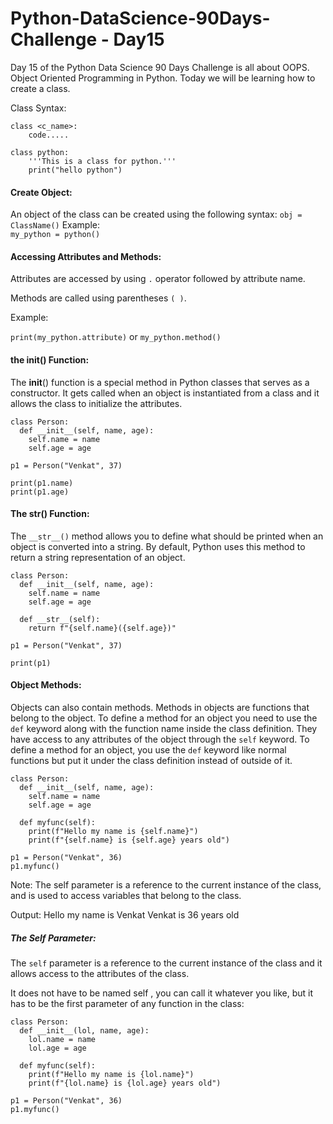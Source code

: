 # Python-DataScience-90Days-Challenge - Day15

Day 15 of the Python Data Science 90 Days Challenge is all about OOPS. Object Oriented Programming in Python. Today we will be learning how to create a class.

Class Syntax:
```
class <c_name>:
    code.....
```

```
class python:
    '''This is a class for python.'''
    print("hello python")
```

#### Create Object:
An object of the class can be created using the following syntax: `obj = ClassName()`
Example:  
`my_python = python()`

#### Accessing Attributes and Methods:
Attributes are accessed by using `.` operator followed by attribute name.  

Methods are called using parentheses `( )`.

Example:  

`print(my_python.attribute)` or `my_python.method()`</s>

#### the __init__() Function:
The __init__() function is a special method in Python classes that serves as a constructor. It gets called when an object is instantiated from a class and it allows the class to initialize the attributes.
```
class Person:
  def __init__(self, name, age):
    self.name = name
    self.age = age

p1 = Person("Venkat", 37)

print(p1.name)
print(p1.age)
```
#### The __str__() Function:
The `__str__()` method allows you to define what should be printed when an object is converted into a string. By default, Python uses this method to return a string representation of an object.
```
class Person:
  def __init__(self, name, age):
    self.name = name
    self.age = age

  def __str__(self):
    return f"{self.name}({self.age})"

p1 = Person("Venkat", 37)

print(p1)
```
#### Object Methods:
Objects can also contain methods. Methods in objects are functions that belong to the object.
To define a method for an object you need to use the `def` keyword along with the function name inside the class definition. They have access to any attributes of the object through the `self` keyword.
To define a method for an object, you use the `def` keyword like normal functions but put it under the class definition instead of outside of it.
```
class Person:
  def __init__(self, name, age):
    self.name = name
    self.age = age

  def myfunc(self):
    print(f"Hello my name is {self.name}")
    print(f"{self.name} is {self.age} years old")

p1 = Person("Venkat", 36)
p1.myfunc()
```
Note: The self parameter is a reference to the current instance of the class, and is used to access variables that belong to the class.

 Output: Hello my name is Venkat
        Venkat is 36 years old


##### The Self Parameter:
The `self` parameter is a reference to the current instance of the class and it allows access to the attributes of the class.

It does not have to be named self , you can call it whatever you like, but it has to be the first parameter of any function in the class:
```
class Person:
  def __init__(lol, name, age):
    lol.name = name
    lol.age = age

  def myfunc(self):
    print(f"Hello my name is {lol.name}")
    print(f"{lol.name} is {lol.age} years old")

p1 = Person("Venkat", 36)
p1.myfunc()
```
